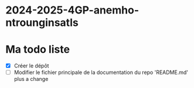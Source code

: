 # 2024-2025-4GP-anemho-ntrounginsatls

# Ma todo liste

 - [x] Créer le dépôt
 - [ ] Modifier le fichier principale de la documentation du repo 'README.md' plus a change
